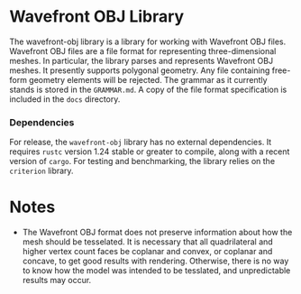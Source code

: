 # Wavefront OBJ Library
The wavefront-obj library is a library for working with Wavefront OBJ files. Wavefront OBJ files are a file format for representing three-dimensional meshes. In particular, the library parses and represents Wavefront OBJ meshes. It presently supports polygonal geometry. Any file containing free-form geometry elements will be rejected. The grammar as it currently stands is stored in the `GRAMMAR.md`. A copy of the file format specification is included in the `docs` directory.

### Dependencies
For release, the `wavefront-obj` library has no external dependencies. It requires `rustc` version 1.24 stable or greater to compile, along with a recent version of `cargo`. For testing and benchmarking, the library relies on the `criterion` library.

# Notes
* The Wavefront OBJ format does not preserve information about how the mesh should be tesselated. It is necessary that all quadrilateral and higher vertex count faces be coplanar and convex, or coplanar and concave, to get good results with rendering. Otherwise, there is no way to know how the model was intended to be tesslated, and unpredictable results may occur.